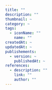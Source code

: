 ```yaml
---
title: ""
description: ""
thumbnail: ~
category: ~
tags:
  - iconName: ""
    name: ""
createdAt: ~
updatedAt: ~
publishements:
  - version: ~
    publishedAt: ~
references:
  - description: ""
    link: ""
    author: ""
---
```

